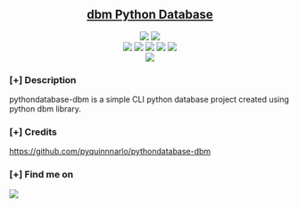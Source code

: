 <h2 align="center"><u>dbm Python Database</u></h2>

<p align="center">
    <img src="https://img.shields.io/github/license/pyquinnnarlo/pythondatabase-dbm?style=for-the-badge&color=blue">
    <img src="https://img.shields.io/github/contributors/pyquinnnarlo/pythondatabase-dbm?style=for-the-badge&color=cyan">
<br>
    <img src="https://img.shields.io/badge/Author-PyQuinn-magenta?style=flat-square">
    <img src="https://img.shields.io/badge/Open%20Source-Yes-orange?style=flat-square">
    <img src="https://img.shields.io/badge/Maintained-Yes-cyan?style=flat-square">
    <img src="https://img.shields.io/badge/Made%20In-Liberia-green?style=flat-square">
    <img src="https://img.shields.io/badge/Written%20In-Python-blue?style=flat-square">
<br>
    <img src="https://github-readme-stats.vercel.app/api/pin/?username=pyquinnnarlo&repo=pythondatabase-dbm&theme=synthwave">
</p>

### [+] Description
pythondatabase-dbm is a simple CLI python database project created using python dbm library. 

### [+] Credits 
<a href="https://github.com/pyquinnnarlo/pythondatabase-dbm">https://github.com/pyquinnnarlo/pythondatabase-dbm</a>

### [+] Find me on 
<a href="mailto:pyquinnnarlo@gmail.com" target="_blank"><img src="https://img.shields.io/badge/Email-pyquinnnarlo@gmail.com-blue?style=for-the-badge&logo=gmail"></a>

